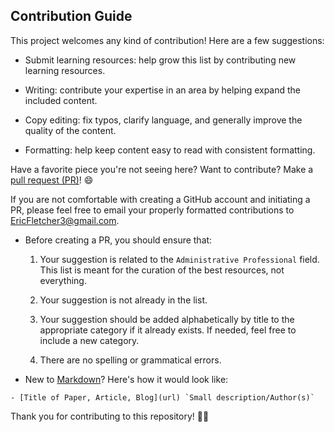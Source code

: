 ## Contribution Guide

This project welcomes any kind of contribution! Here are a few suggestions:

- Submit learning resources: help grow this list by contributing new learning resources.

- Writing: contribute your expertise in an area by helping expand the included content.

- Copy editing: fix typos, clarify language, and generally improve the quality of the content.

- Formatting: help keep content easy to read with consistent formatting.

Have a favorite piece you're not seeing here? Want to contribute? Make a [pull request (PR)](https://github.com/iamericfletcher/awesome-admin-learning-resources/pulls)! 😄

If you are not comfortable with creating a GitHub account and initiating a PR, please feel free to email your properly formatted contributions to <EricFletcher3@gmail.com>.

- Before creating a PR, you should ensure that:

  1. Your suggestion is related to the `Administrative Professional` field. This list is meant for the curation of the best resources, not everything.

  2. Your suggestion is not already in the list.

  3. Your suggestion should be added alphabetically by title to the appropriate category if it already exists. If needed, feel free to include a new category.

  4. There are no spelling or grammatical errors.

- New to [Markdown](https://www.markdownguide.org/cheat-sheet/)? Here's how it would look like:

```
- [Title of Paper, Article, Blog](url) `Small description/Author(s)`

```
Thank you for contributing to this repository! 🙇‍♂️
